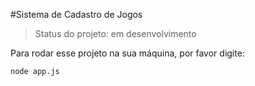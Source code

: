 #Sistema de Cadastro de Jogos

> Status do projeto: em desenvolvimento

Para rodar esse projeto na sua máquina, por favor digite:

```
node app.js
```

